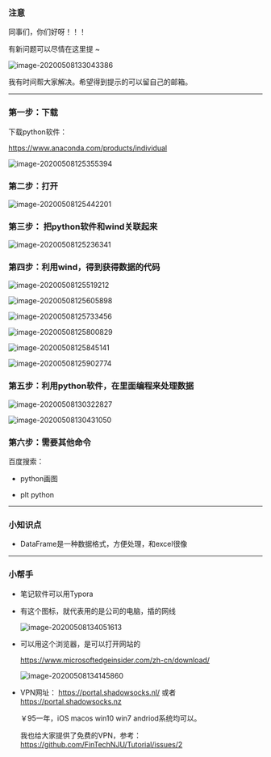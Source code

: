 ### 注意



同事们，你们好呀！！！

有新问题可以尽情在这里提 ~

![image-20200508133043386](asset/image-20200508133043386.png)

我有时间帮大家解决。希望得到提示的可以留自己的邮箱。



------



### 第一步：下载

下载python软件：

https://www.anaconda.com/products/individual 



![image-20200508125355394](asset/image-20200508125355394.png)

### 第二步：打开

![image-20200508125442201](asset/image-20200508125442201.png)



### 第三步： 把python软件和wind关联起来

![image-20200508125236341](asset/image-20200508125236341.png)



### 第四步：利用wind，得到获得数据的代码

![image-20200508125519212](asset/image-20200508125519212.png)

![image-20200508125605898](asset/image-20200508125605898.png)

![image-20200508125733456](asset/image-20200508125733456.png)

![image-20200508125800829](asset/image-20200508125800829.png)



![image-20200508125845141](asset/image-20200508125845141.png)



![image-20200508125902774](asset/image-20200508125902774.png)



### 第五步：利用python软件，在里面编程来处理数据

![image-20200508130322827](asset/image-20200508130322827.png)

![image-20200508130431050](asset/image-20200508130431050.png)



### 第六步：需要其他命令

百度搜索：

* python画图

* plt python

  

------

### 小知识点

* DataFrame是一种数据格式，方便处理，和excel很像



------

### 小帮手

* 笔记软件可以用Typora

* 有这个图标，就代表用的是公司的电脑，插的网线

  ![image-20200508134051613](asset/image-20200508134051613.png)

* 可以用这个浏览器，是可以打开网站的

  https://www.microsoftedgeinsider.com/zh-cn/download/

  ![image-20200508134145860](asset/image-20200508134145860.png)

* VPN网址： https://portal.shadowsocks.nl/ 或者 https://portal.shadowsocks.nz

  ￥95一年，iOS macos win10 win7 andriod系统均可以。
  
  我也给大家提供了免费的VPN，参考：https://github.com/FinTechNJU/Tutorial/issues/2


